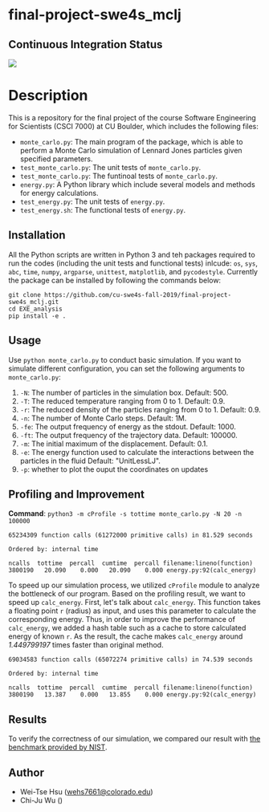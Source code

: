 # final-project-swe4s_mclj

## Continuous Integration Status
![](https://travis-ci.com/cu-swe4s-fall-2019/final-project-swe4s_mclj.svg?branch=master)

# Description
This is a repository for the final project of the course Software Engineering for Scientists (CSCI 7000) at CU Boulder, which includes the following files:
- `monte_carlo.py`: The main program of the package, which is able to perform a Monte Carlo simulation of Lennard Jones particles given specified parameters. 
- `test_monte_carlo.py`: The unit tests of `monte_carlo.py`.
- `test_monte_carlo.py`: The funtinoal tests of `monte_carlo.py`.
- `energy.py`: A Python library which include several models and methods for energy calculations. 
- `test_energy.py`: The unit tests of `energy.py`.
- `test_energy.sh`: The functional tests of `energy.py`.

## Installation
All the Python scripts are written in Python 3 and teh packages required to run the codes (including the unit tests and functional tests) inlcude: `os`, `sys`, `abc`, `time`, `numpy`, `argparse`, `unittest`, `matplotlib`, and `pycodestyle`. Currently the package can be installed by following the commands below:
```
git clone https://github.com/cu-swe4s-fall-2019/final-project-swe4s_mclj.git
cd EXE_analysis
pip install -e .
```


## Usage
Use `python monte_carlo.py` to conduct basic simulation. If you want to simulate different configuration, you can set the following arguments to `monte_carlo.py`:
1. `-N`: The number of particles in the simulation box. Default: 500.
2. `-T`: The reduced temperature ranging from 0 to 1. Default: 0.9.
3. `-r`: The reduced density of the particles ranging from 0 to 1. Default: 0.9.
4. `-n`: The number of Monte Carlo steps. Default: 1M.
5. `-fe`: The output frequency of energy as the stdout. Default: 1000.
6. `-ft`: The output frequency of the trajectory data. Default: 100000.
7. `-m`: The initial maximum of the displacement. Default: 0.1.
8. `-e`: The energy function used to calculate the interactions between the particles in the fluid Default: "UnitLessLJ".
9. `-p`: whether to plot the ouput the coordinates on updates

## Profiling and Improvement
**Command**: `python3 -m cProfile -s tottime monte_carlo.py -N 20 -n 100000`
```
65234309 function calls (61272000 primitive calls) in 81.529 seconds

Ordered by: internal time

ncalls  tottime  percall  cumtime  percall filename:lineno(function)
3800190   20.090    0.000   20.090    0.000 energy.py:92(calc_energy)
```
To speed up our simulation process, we utilized `cProfile` module to analyze the bottleneck of our program. Based on the profiling result, we want to speed up `calc_energy`. First, let's talk about `calc_energy`. This function takes a floating point `r` (radius) as input, and uses this parameter to calculate the corresponding energy. Thus, in order to improve the performance of `calc_energy`, we added a hash table such as a cache to store calculated energy of known `r`. As the result, the cache makes `calc_energy` around *1.449799197* times faster than original method.
```
69034583 function calls (65072274 primitive calls) in 74.539 seconds

Ordered by: internal time

ncalls  tottime  percall  cumtime  percall filename:lineno(function)
3800190   13.387    0.000   13.855    0.000 energy.py:92(calc_energy)
```

## Results
To verify the correctness of our simulation, we compared our result with [the benchmark provided by NIST](https://mmlapps.nist.gov/srs/LJ_PURE/mc.htm).

## Author
- Wei-Tse Hsu ([wehs7661@colorado.edu]())
- Chi-Ju Wu ()